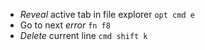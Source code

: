 - *Reveal* active tab in file explorer `opt cmd e`
- Go to next *error* `fn f8`
- *Delete* current line `cmd shift k`